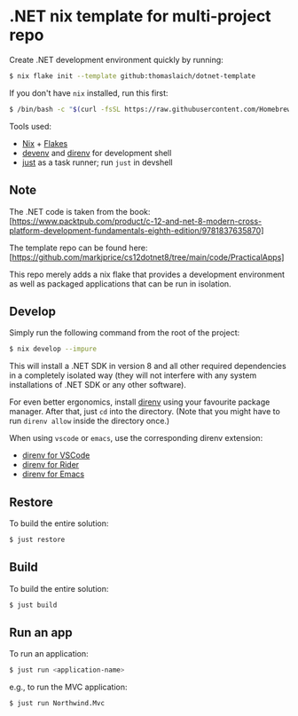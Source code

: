# .NET nix template for multi-project repo

Create .NET development environment quickly by running:

```bash
$ nix flake init --template github:thomaslaich/dotnet-template
```

If you don't have `nix` installed, run this first:

```bash
$ /bin/bash -c "$(curl -fsSL https://raw.githubusercontent.com/Homebrew/install/HEAD/install.sh)"
```

Tools used:

- [Nix](https://srid.ca/haskell-nix) + [Flakes](https://serokell.io/blog/practical-nix-flakes)
- [devenv](https://devenv.sh/) and [direnv](https://direnv.net/) for development shell
- [just](https://just.systems/) as a task runner; run `just` in devshell

## Note

The .NET code is taken from the book: [https://www.packtpub.com/product/c-12-and-net-8-modern-cross-platform-development-fundamentals-eighth-edition/9781837635870]

The template repo can be found here: [https://github.com/markjprice/cs12dotnet8/tree/main/code/PracticalApps]

This repo merely adds a nix flake that provides a development environment as well as packaged applications that can be run in isolation.

## Develop

Simply run the following command from the root of the project:

```bash
$ nix develop --impure
```

This will install a .NET SDK in version 8 and all other required dependencies in a completely isolated way (they will not interfere
with any system installations of .NET SDK or any other software).

For even better ergonomics, install [direnv](https://direnv.net/) using your favourite package manager. After that, just `cd` into the directory.
(Note that you might have to run `direnv allow` inside the directory once.)

When using `vscode` or `emacs`, use the corresponding direnv extension:
- [direnv for VSCode](https://marketplace.visualstudio.com/items?itemName=mkhl.direnv)
- [direnv for Rider](https://plugins.jetbrains.com/plugin/19275-better-direnv)
- [direnv for Emacs](https://melpa.org/#/direnv)

## Restore

To build the entire solution:

```bash
$ just restore
```

## Build

To build the entire solution:

```bash
$ just build
```

## Run an app

To run an application:

```bash
$ just run <application-name>
```
e.g., to run the MVC application:
```bash
$ just run Northwind.Mvc
```





